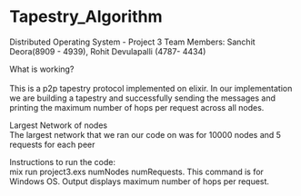 # Tapestry_Algorithm
Distributed Operating System - Project 3
Team Members: Sanchit Deora(8909 - 4939), Rohit Devulapalli (4787- 4434)
 
What is working?
<br/><br/>
This is a p2p tapestry protocol implemented on elixir. In our implementation we are building a tapestry and successfully sending the messages and printing the maximum number of hops per request across all nodes.

Largest Network of nodes    
The largest network that we ran our code on was for 10000 nodes and 5 requests for each peer

Instructions to run the code:    
mix run project3.exs numNodes numRequests. This command is for Windows OS. Output displays maximum number of hops per request.
